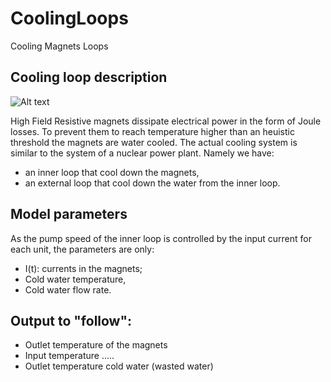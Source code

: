 # CoolingLoops
Cooling Magnets Loops

## Cooling loop description

![Alt text](figures/coolingloop.jpg?raw=true "Schematic Magnet Cooling system")

High Field Resistive magnets dissipate electrical power in the form of Joule losses.
To prevent them to reach temperature higher than an heuistic threshold the magnets
are water cooled. The actual cooling system is similar to the system of a nuclear power
plant. Namely we have:

* an inner loop that cool down the magnets,
* an external loop that cool down the water from the inner loop.

## Model parameters

As the pump speed of the inner loop is controlled by the input current for each unit,
the parameters are only:

* I(t): currents in the magnets; 
* Cold water temperature,
* Cold water flow rate.

## Output to "follow":

* Outlet temperature of the magnets
* Input temperature .....
* Outlet temperature cold water (wasted water)